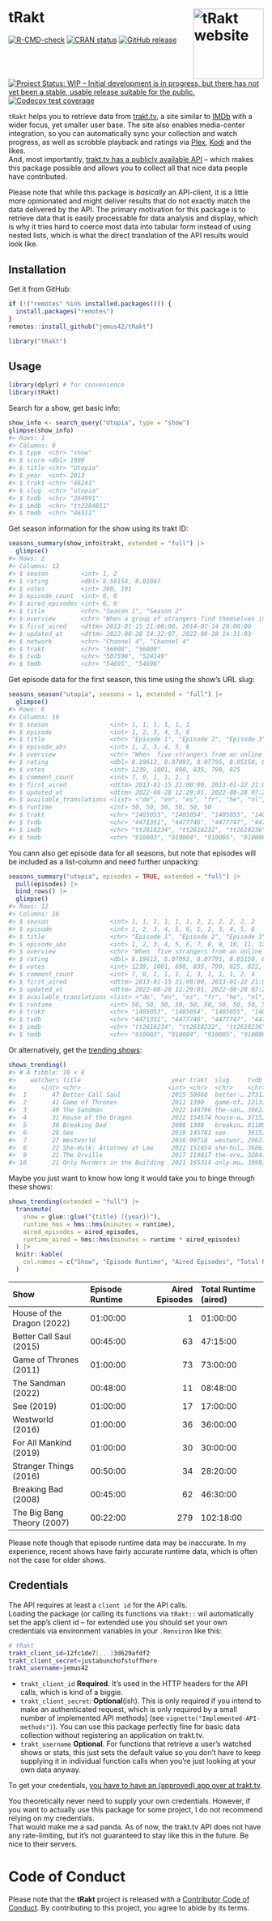 
<!-- README.md is generated from README.Rmd. Please edit that file -->

# tRakt <a href="https://jemus42.github.io/tRakt"><img src="man/figures/logo.png" align="right" height="139" alt="tRakt website" /></a>

<!-- badges: start -->

[![R-CMD-check](https://github.com/jemus42/tRakt/actions/workflows/R-CMD-check.yaml/badge.svg)](https://github.com/jemus42/tRakt/actions/workflows/R-CMD-check.yaml)
[![CRAN
status](https://www.r-pkg.org/badges/version/tRakt)](https://cran.r-project.org/package=tRakt)
[![GitHub
release](https://img.shields.io/github/release/jemus42/tRakt.svg?logo=GitHub)](https://github.com/jemus42/tRakt/releases)
[![Project Status: WIP – Initial development is in progress, but there
has not yet been a stable, usable release suitable for the
public.](https://www.repostatus.org/badges/latest/wip.svg)](https://www.repostatus.org/#wip)
[![Codecov test
coverage](https://codecov.io/gh/jemus42/tRakt/graph/badge.svg)](https://app.codecov.io/gh/jemus42/tRakt)
<!-- badges: end -->

`tRakt` helps you to retrieve data from [trakt.tv](https://trakt.tv/), a
site similar to [IMDb](https://imdb.com) with a wider focus, yet smaller
user base. The site also enables media-center integration, so you can
automatically sync your collection and watch progress, as well as
scrobble playback and ratings via [Plex](https://www.plex.tv/),
[Kodi](https://kodi.tv/) and the likes.  
And, most importantly, [trakt.tv has a publicly available
API](https://trakt.docs.apiary.io) – which makes this package possible
and allows you to collect all that nice data people have contributed.

Please note that while this package is *basically* an API-client, it is
a little more opinionated and might deliver results that do not exactly
match the data delivered by the API. The primary motivation for this
package is to retrieve data that is easily processable for data analysis
and display, which is why it tries hard to coerce most data into tabular
form instead of using nested lists, which is what the direct translation
of the API results would look like.

## Installation

Get it from GitHub:

``` r
if (!("remotes" %in% installed.packages())) {
  install.packages("remotes")
}
remotes::install_github("jemus42/tRakt")

library("tRakt")
```

## Usage

``` r
library(dplyr) # for convenience
library(tRakt)
```

Search for a show, get basic info:

``` r
show_info <- search_query("Utopia", type = "show")
glimpse(show_info)
#> Rows: 1
#> Columns: 9
#> $ type  <chr> "show"
#> $ score <dbl> 1000
#> $ title <chr> "Utopia"
#> $ year  <int> 2013
#> $ trakt <chr> "46241"
#> $ slug  <chr> "utopia"
#> $ tvdb  <chr> "264991"
#> $ imdb  <chr> "tt2384811"
#> $ tmdb  <chr> "46511"
```

Get season information for the show using its trakt ID:

``` r
seasons_summary(show_info$trakt, extended = "full") |>
  glimpse()
#> Rows: 2
#> Columns: 13
#> $ season         <int> 1, 2
#> $ rating         <dbl> 8.56154, 8.01047
#> $ votes          <int> 260, 191
#> $ episode_count  <int> 6, 6
#> $ aired_episodes <int> 6, 6
#> $ title          <chr> "Season 1", "Season 2"
#> $ overview       <chr> "When a group of strangers find themselves in possessio…
#> $ first_aired    <dttm> 2013-01-15 21:00:00, 2014-07-14 20:00:00
#> $ updated_at     <dttm> 2022-08-28 14:32:07, 2022-08-28 14:31:03
#> $ network        <chr> "Channel 4", "Channel 4"
#> $ trakt          <chr> "56008", "56009"
#> $ tvdb           <chr> "507598", "524149"
#> $ tmdb           <chr> "54695", "54696"
```

Get episode data for the first season, this time using the show’s URL
slug:

``` r
seasons_season("utopia", seasons = 1, extended = "full") |>
  glimpse()
#> Rows: 6
#> Columns: 16
#> $ season                 <int> 1, 1, 1, 1, 1, 1
#> $ episode                <int> 1, 2, 3, 4, 5, 6
#> $ title                  <chr> "Episode 1", "Episode 2", "Episode 3", "Episode…
#> $ episode_abs            <int> 1, 2, 3, 4, 5, 6
#> $ overview               <chr> "When  five strangers from an online comic book…
#> $ rating                 <dbl> 8.19613, 8.07093, 8.07795, 8.05150, 8.21902, 8.…
#> $ votes                  <int> 1239, 1001, 898, 835, 799, 825
#> $ comment_count          <int> 7, 0, 1, 1, 1, 1
#> $ first_aired            <dttm> 2013-01-15 21:00:00, 2013-01-22 21:00:00, 2013-…
#> $ updated_at             <dttm> 2022-08-28 12:29:01, 2022-08-28 07:29:46, 2022-…
#> $ available_translations <list> <"de", "en", "es", "fr", "he", "nl", "pl", "ru"…
#> $ runtime                <int> 50, 50, 50, 50, 50, 50
#> $ trakt                  <chr> "1405053", "1405054", "1405055", "1405056", "14…
#> $ tvdb                   <chr> "4471351", "4477746", "4477747", "4477748", "44…
#> $ imdb                   <chr> "tt2618234", "tt2618232", "tt2618236", "tt2618…
#> $ tmdb                   <chr> "910003", "910004", "910005", "910006", "91000…
```

You cann also get episode data for all seasons, but note that episodes
will be included as a list-column and need further unpacking:

``` r
seasons_summary("utopia", episodes = TRUE, extended = "full") |>
  pull(episodes) |>
  bind_rows() |>
  glimpse()
#> Rows: 12
#> Columns: 16
#> $ season                 <int> 1, 1, 1, 1, 1, 1, 2, 2, 2, 2, 2, 2
#> $ episode                <int> 1, 2, 3, 4, 5, 6, 1, 2, 3, 4, 5, 6
#> $ title                  <chr> "Episode 1", "Episode 2", "Episode 3", "Episode…
#> $ episode_abs            <int> 1, 2, 3, 4, 5, 6, 7, 8, 9, 10, 11, 12
#> $ overview               <chr> "When  five strangers from an online comic book…
#> $ rating                 <dbl> 8.19613, 8.07093, 8.07795, 8.05150, 8.21902, 8.…
#> $ votes                  <int> 1239, 1001, 898, 835, 799, 825, 822, 723, 692, …
#> $ comment_count          <int> 7, 0, 1, 1, 1, 1, 3, 1, 1, 1, 2, 4
#> $ first_aired            <dttm> 2013-01-15 21:00:00, 2013-01-22 21:00:00, 2013-…
#> $ updated_at             <dttm> 2022-08-28 12:29:01, 2022-08-28 07:29:46, 2022-…
#> $ available_translations <list> <"de", "en", "es", "fr", "he", "nl", "pl", "ru"…
#> $ runtime                <int> 50, 50, 50, 50, 50, 50, 50, 50, 50, 50, 50, 50
#> $ trakt                  <chr> "1405053", "1405054", "1405055", "1405056", "14…
#> $ tvdb                   <chr> "4471351", "4477746", "4477747", "4477748", "4…
#> $ imdb                   <chr> "tt2618234", "tt2618232", "tt2618236", "tt2618…
#> $ tmdb                   <chr> "910003", "910004", "910005", "910006", "91000…
```

Or alternatively, get the [trending
shows](https://trakt.tv/shows/trending):

``` r
shows_trending()
#> # A tibble: 10 × 8
#>    watchers title                         year trakt  slug     tvdb  imdb  tmdb 
#>       <int> <chr>                        <int> <chr>  <chr>    <chr> <chr> <chr>
#>  1       47 Better Call Saul              2015 59660  better-… 2731… tt30… 60059
#>  2       41 Game of Thrones               2011 1390   game-of… 1213… tt09… 1399 
#>  3       40 The Sandman                   2022 149786 the-san… 3662… tt17… 90802
#>  4       31 House of the Dragon           2022 154574 house-o… 3715… tt11… 94997
#>  5       30 Breaking Bad                  2008 1388   breakin… 81189 tt09… 1396 
#>  6       28 See                           2019 145781 see      3615… tt79… 80752
#>  7       27 Westworld                     2016 99718  westwor… 2967… tt04… 63247
#>  8       22 She-Hulk: Attorney at Law     2022 151854 she-hul… 3686… tt10… 92783
#>  9       21 The Orville                   2017 119017 the-orv… 3284… tt56… 71738
#> 10       21 Only Murders in the Building  2021 165314 only-mu… 3999… tt12… 1071…
```

Maybe you just want to know how long it would take you to binge through
these shows:

``` r
shows_trending(extended = "full") |>
  transmute(
    show = glue::glue("{title} ({year})"),
    runtime_hms = hms::hms(minutes = runtime),
    aired_episodes = aired_episodes,
    runtime_aired = hms::hms(minutes = runtime * aired_episodes)
  ) |>
  knitr::kable(
    col.names = c("Show", "Episode Runtime", "Aired Episodes", "Total Runtime (aired)")
  )
```

| Show | Episode Runtime | Aired Episodes | Total Runtime (aired) |
|:---|:---|---:|:---|
| House of the Dragon (2022) | 01:00:00 | 1 | 01:00:00 |
| Better Call Saul (2015) | 00:45:00 | 63 | 47:15:00 |
| Game of Thrones (2011) | 01:00:00 | 73 | 73:00:00 |
| The Sandman (2022) | 00:48:00 | 11 | 08:48:00 |
| See (2019) | 01:00:00 | 17 | 17:00:00 |
| Westworld (2016) | 01:00:00 | 36 | 36:00:00 |
| For All Mankind (2019) | 01:00:00 | 30 | 30:00:00 |
| Stranger Things (2016) | 00:50:00 | 34 | 28:20:00 |
| Breaking Bad (2008) | 00:45:00 | 62 | 46:30:00 |
| The Big Bang Theory (2007) | 00:22:00 | 279 | 102:18:00 |

Please note though that episode runtime data may be inaccurate. In my
experience, recent shows have fairly accurate runtime data, which is
often not the case for older shows.

## Credentials

The API requires at least a `client id` for the API calls.  
Loading the package (or calling its functions via `tRakt::` wil
automatically set the app’s client id – for extended use you should set
your own credentials via environment variables in your `.Renviron` like
this:

``` sh
# tRakt
trakt_client_id=12fc1de7[...]3d629afdf2
trakt_client_secret=justabunchofstuffhere
trakt_username=jemus42
```

- `trakt_client_id` **Required**. It’s used in the HTTP headers for the
  API calls, which is kind of a biggie.
- `trakt_client_secret`: **Optional**(ish). This is only required if you
  intend to make an authenticated request, which is only required by a
  small number of implemented API methods\] (see
  `vignette("Implemented-API-methods")`). You can use this package
  perfectly fine for basic data collection without registering an
  application on trakt.tv.
- `trakt_username` **Optional**. For functions that retrieve a user’s
  watched shows or stats, this just sets the default value so you don’t
  have to keep supplying it in individual function calls when you’re
  just looking at your own data anyway.

To get your credentials, [you have to have an (approved) app over at
trakt.tv](http://trakt.tv/oauth/applications).

You theoretically never need to supply your own credentials. However, if
you want to actually use this package for some project, I do not
recommend relying on my credentials.  
That would make me a sad panda. As of now, the trakt.tv API does not
have any rate-limiting, but it’s not guaranteed to stay like this in the
future. Be nice to their servers.

# Code of Conduct

Please note that the **tRakt** project is released with a [Contributor
Code of Conduct](.github/CODE_OF_CONDUCT.md). By contributing to this
project, you agree to abide by its terms.

